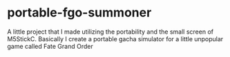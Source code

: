 # portable-fgo-summoner
A little project that I made utilizing the portability and the small screen of M5StickC. Basically I create a portable gacha simulator for a little unpopular game called Fate Grand Order
